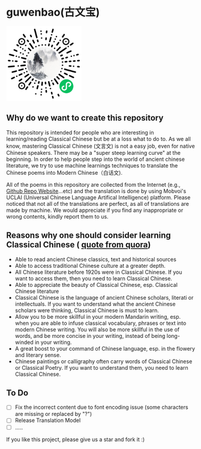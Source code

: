 # guwenbao(古文宝)
<img src="Guwenbao_wechat_code.jpg" width="200" height="200">

## Why do we want to create this repository

This repository is intended for people who are interesting in learning/reading Classical Chinese but be at a loss what to do to. As we all know, mastering Classical Chinese (文言文) is not a easy job, even for native Chinese speakers. There may be a "super steep learning curve" at the beginning. In order to help people step into the world of ancient chinese literature, we try to use machine learnings techniques to translate the Chinese poems into Modern Chinese（白话文).

All of the poems in this repository are collected from the Internet (e.g., [Github Repo](https://github.com/Werneror/Poetry),[Website](https://www.gushiwen.org/)...etc) and the translation is done by using Mobvoi's UCLAI (Universal Chinese Language Artifical Intelligence) platform. Please noticed that not all of the translations are perfect, as all of translations are made by machine. We would appreciate if you find any inappropriate or wrong contents, kindly report them to us.

## Reasons why one should consider learning Classical Chinese ( [quote from quora](https://www.quora.com/Why-should-one-consider-learning-Classical-Chinese))

* Able to read ancient Chinese classics, text and historical sources
* Able to access traditional Chinese culture at a greater depth.
* All Chinese literature before 1920s were in Classical Chinese. If you want to access them, then you need to learn Classical Chinese.
* Able to appreciate the beauty of Classical Chinese, esp. Classical Chinese literature
* Classical Chinese is the language of ancient Chinese scholars, literati or intellectuals. If you want to understand what the ancient Chinese scholars were thinking, Classical Chinese is must to learn.
* Allow you to be more skillful in your modern Mandarin writing, esp. when you are able to infuse classical vocabulary, phrases or text into modern Chinese writing. You will also be more skillful in the use of words, and be more concise in your writing, instead of being long-winded in your writing. 
* A great boost to your command of Chinese language, esp. in the flowery and literary sense.
* Chinese paintings or calligraphy often carry words of Classical Chinese or Classical Poetry. If you want to understand them, you need to learn Classical Chinese.

## To Do
- [ ] Fix the incorrect content due to font encoding issue (some characters are missing or replaced by "?")
- [ ] Release Translation Model
- [ ] .....

If you like this project, please give us a star and fork it :)

